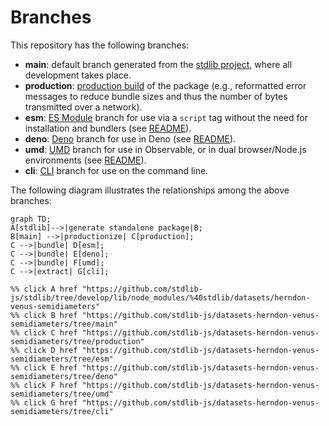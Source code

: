 <!--

@license Apache-2.0

Copyright (c) 2023 The Stdlib Authors.

Licensed under the Apache License, Version 2.0 (the "License");
you may not use this file except in compliance with the License.
You may obtain a copy of the License at

    http://www.apache.org/licenses/LICENSE-2.0

Unless required by applicable law or agreed to in writing, software
distributed under the License is distributed on an "AS IS" BASIS,
WITHOUT WARRANTIES OR CONDITIONS OF ANY KIND, either express or implied.
See the License for the specific language governing permissions and
limitations under the License.

-->

# Branches

This repository has the following branches:

-   **main**: default branch generated from the [stdlib project][stdlib-url], where all development takes place.
-   **production**: [production build][production-url] of the package (e.g., reformatted error messages to reduce bundle sizes and thus the number of bytes transmitted over a network).
-   **esm**: [ES Module][esm-url] branch for use via a `script` tag without the need for installation and bundlers (see [README][esm-readme]).
-   **deno**: [Deno][deno-url] branch for use in Deno (see [README][deno-readme]).
-   **umd**: [UMD][umd-url] branch for use in Observable, or in dual browser/Node.js environments (see [README][umd-readme]).
-   **cli**: [CLI][cli-url] branch for use on the command line.

The following diagram illustrates the relationships among the above branches:

```mermaid
graph TD;
A[stdlib]-->|generate standalone package|B;
B[main] -->|productionize| C[production];
C -->|bundle| D[esm];
C -->|bundle| E[deno];
C -->|bundle| F[umd];
C -->|extract| G[cli];

%% click A href "https://github.com/stdlib-js/stdlib/tree/develop/lib/node_modules/%40stdlib/datasets/herndon-venus-semidiameters"
%% click B href "https://github.com/stdlib-js/datasets-herndon-venus-semidiameters/tree/main"
%% click C href "https://github.com/stdlib-js/datasets-herndon-venus-semidiameters/tree/production"
%% click D href "https://github.com/stdlib-js/datasets-herndon-venus-semidiameters/tree/esm"
%% click E href "https://github.com/stdlib-js/datasets-herndon-venus-semidiameters/tree/deno"
%% click F href "https://github.com/stdlib-js/datasets-herndon-venus-semidiameters/tree/umd"
%% click G href "https://github.com/stdlib-js/datasets-herndon-venus-semidiameters/tree/cli"
```

[stdlib-url]: https://github.com/stdlib-js/stdlib/tree/develop/lib/node_modules/%40stdlib/datasets/herndon-venus-semidiameters
[production-url]: https://github.com/stdlib-js/datasets-herndon-venus-semidiameters/tree/production
[deno-url]: https://github.com/stdlib-js/datasets-herndon-venus-semidiameters/tree/deno
[deno-readme]: https://github.com/stdlib-js/datasets-herndon-venus-semidiameters/blob/deno/README.md
[umd-url]: https://github.com/stdlib-js/datasets-herndon-venus-semidiameters/tree/umd
[umd-readme]: https://github.com/stdlib-js/datasets-herndon-venus-semidiameters/blob/umd/README.md
[esm-url]: https://github.com/stdlib-js/datasets-herndon-venus-semidiameters/tree/esm
[esm-readme]: https://github.com/stdlib-js/datasets-herndon-venus-semidiameters/blob/esm/README.md
[cli-url]: https://github.com/stdlib-js/datasets-herndon-venus-semidiameters/tree/cli